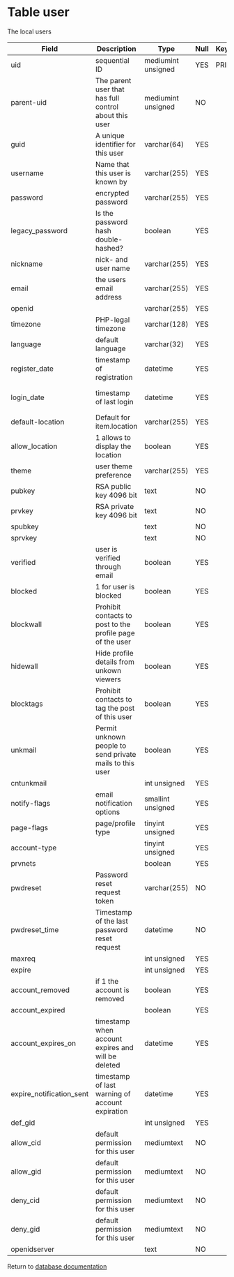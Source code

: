 Table user
===========
The local users

| Field | Description | Type | Null | Key | Default | Extra |
| ----- | ----------- | ---- | ---- | --- | ------- | ----- |
| uid | sequential ID | mediumint unsigned | YES | PRI | NULL | auto_increment |    
| parent-uid | The parent user that has full control about this user | mediumint unsigned | NO |  | NULL |  |    
| guid | A unique identifier for this user | varchar(64) | YES |  |  |  |    
| username | Name that this user is known by | varchar(255) | YES |  |  |  |    
| password | encrypted password | varchar(255) | YES |  |  |  |    
| legacy_password | Is the password hash double-hashed? | boolean | YES |  | 0 |  |    
| nickname | nick- and user name | varchar(255) | YES |  |  |  |    
| email | the users email address | varchar(255) | YES |  |  |  |    
| openid |  | varchar(255) | YES |  |  |  |    
| timezone | PHP-legal timezone | varchar(128) | YES |  |  |  |    
| language | default language | varchar(32) | YES |  | en |  |    
| register_date | timestamp of registration | datetime | YES |  | 0001-01-01 00:00:00 |  |    
| login_date | timestamp of last login | datetime | YES |  | 0001-01-01 00:00:00 |  |    
| default-location | Default for item.location | varchar(255) | YES |  |  |  |    
| allow_location | 1 allows to display the location | boolean | YES |  | 0 |  |    
| theme | user theme preference | varchar(255) | YES |  |  |  |    
| pubkey | RSA public key 4096 bit | text | NO |  | NULL |  |    
| prvkey | RSA private key 4096 bit | text | NO |  | NULL |  |    
| spubkey |  | text | NO |  | NULL |  |    
| sprvkey |  | text | NO |  | NULL |  |    
| verified | user is verified through email | boolean | YES |  | 0 |  |    
| blocked | 1 for user is blocked | boolean | YES |  | 0 |  |    
| blockwall | Prohibit contacts to post to the profile page of the user | boolean | YES |  | 0 |  |    
| hidewall | Hide profile details from unkown viewers | boolean | YES |  | 0 |  |    
| blocktags | Prohibit contacts to tag the post of this user | boolean | YES |  | 0 |  |    
| unkmail | Permit unknown people to send private mails to this user | boolean | YES |  | 0 |  |    
| cntunkmail |  | int unsigned | YES |  | 10 |  |    
| notify-flags | email notification options | smallint unsigned | YES |  | 65535 |  |    
| page-flags | page/profile type | tinyint unsigned | YES |  | 0 |  |    
| account-type |  | tinyint unsigned | YES |  | 0 |  |    
| prvnets |  | boolean | YES |  | 0 |  |    
| pwdreset | Password reset request token | varchar(255) | NO |  | NULL |  |    
| pwdreset_time | Timestamp of the last password reset request | datetime | NO |  | NULL |  |    
| maxreq |  | int unsigned | YES |  | 10 |  |    
| expire |  | int unsigned | YES |  | 0 |  |    
| account_removed | if 1 the account is removed | boolean | YES |  | 0 |  |    
| account_expired |  | boolean | YES |  | 0 |  |    
| account_expires_on | timestamp when account expires and will be deleted | datetime | YES |  | 0001-01-01 00:00:00 |  |    
| expire_notification_sent | timestamp of last warning of account expiration | datetime | YES |  | 0001-01-01 00:00:00 |  |    
| def_gid |  | int unsigned | YES |  | 0 |  |    
| allow_cid | default permission for this user | mediumtext | NO |  | NULL |  |    
| allow_gid | default permission for this user | mediumtext | NO |  | NULL |  |    
| deny_cid | default permission for this user | mediumtext | NO |  | NULL |  |    
| deny_gid | default permission for this user | mediumtext | NO |  | NULL |  |    
| openidserver |  | text | NO |  | NULL |  |    

Return to [database documentation](help/database)
